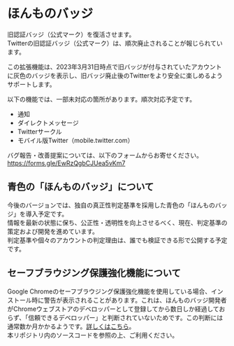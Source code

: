 # ほんものバッジ

旧認証バッジ（公式マーク）を復活させます。  
Twitterの旧認証バッジ（公式マーク）は、順次廃止されることが報じられています。  
  
この拡張機能は、2023年3月31日時点で旧バッジが付与されていたアカウントに灰色のバッジを表示し、旧バッジ廃止後のTwitterをより安全に楽しめるようサポートします。  
  
以下の機能では、一部未対応の箇所があります。順次対応予定です。  
- 通知
- ダイレクトメッセージ
- Twitterサークル
- モバイル版Twitter（mobile.twitter.com）
  
バグ報告・改善提案については、以下のフォームからお寄せください。  
https://forms.gle/EwRzQgbCJUea5vKm7  
  
## 青色の「ほんものバッジ」について
今後のバージョンでは、独自の真正性判定基準を採用した青色の「ほんものバッジ」を導入予定です。  
情報を最新の状態に保ち、公正性・透明性を向上させるべく、現在、判定基準の策定および開発を進めています。  
判定基準や個々のアカウントの判定理由は、誰でも検証できる形で公開する予定です。  

## セーフブラウジング保護強化機能について
Google Chromeのセーフブラウジング保護強化機能を使用している場合、インストール時に警告が表示されることがあります。これは、ほんものバッジ開発者がChromeウェブストアのデベロッパーとして登録してから数日しか経過しておらず、「信頼できるデベロッパー」と判断されていないためです。この判断には通常数か月かかるようです。[詳しくはこちら](https://support.google.com/chrome_webstore/answer/2664769?visit_id=638175903744813480-1437410244&rd=2#10745467&zippy=%2C%E3%82%BB%E3%83%BC%E3%83%95-%E3%83%96%E3%83%A9%E3%82%A6%E3%82%B8%E3%83%B3%E3%82%B0%E4%BF%9D%E8%AD%B7%E5%BC%B7%E5%8C%96%E6%A9%9F%E8%83%BD%E3%82%92%E5%88%A9%E7%94%A8%E3%81%97%E3%81%9F%E3%82%A4%E3%83%B3%E3%82%B9%E3%83%88%E3%83%BC%E3%83%AB)。  
本リポジトリ内のソースコードを参照の上、ご利用ください。

